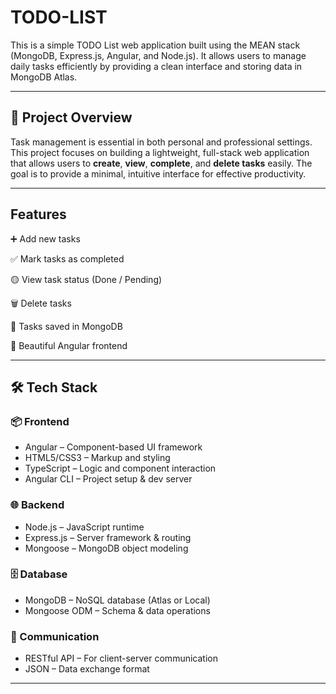 # TODO-LIST
This is a simple TODO List web application built using the MEAN stack (MongoDB, Express.js, Angular, and Node.js). It allows users to manage daily tasks efficiently by providing a clean interface and storing data in MongoDB Atlas.
____________________________________
## 📌 Project Overview

Task management is essential in both personal and professional settings. This project focuses on building a lightweight, full-stack web application that allows users to **create**, **view**, **complete**, and **delete tasks** easily. The goal is to provide a minimal, intuitive interface for effective productivity.
____________________________________

## Features

➕ Add new tasks

✅ Mark tasks as completed

🟡 View task status (Done / Pending)

🗑️ Delete tasks

💾 Tasks saved in MongoDB

🎨 Beautiful Angular frontend
____________________________________

## 🛠️ Tech Stack

### 📦 Frontend

- Angular – Component-based UI framework  
- HTML5/CSS3 – Markup and styling  
- TypeScript – Logic and component interaction  
- Angular CLI – Project setup & dev server  

### 🌐 Backend

- Node.js – JavaScript runtime  
- Express.js – Server framework & routing  
- Mongoose – MongoDB object modeling  

### 🗄️ Database

- MongoDB – NoSQL database (Atlas or Local)  
- Mongoose ODM – Schema & data operations  

### 🔁 Communication

- RESTful API – For client-server communication  
- JSON – Data exchange format

---

